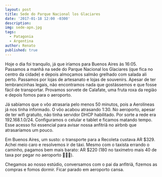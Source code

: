 ```yaml
---
layout: post
title: Sede do Parque Nacional los Glaciares
date: '2017-01-18 12:00 -0300'
description: 
img: sede-apn.jpg
tags:
  - Patagonia
  - Argentina
author: Renato
published: true
---
```


Hoje o dia foi tranquilo, já que iríamos para Buenos Aires às 16:05. Passamos
a manhã na sede do Parque Nacional los Glaciares (que fica no centro da cidade)
e depois almoçamos salmão grelhado com salada ali perto. Passamos por lojas de
artesanato e lojas de souvenirs. Apesar de ter lembrancinhas legais, não
encontramos nada que gostássemos e que fosse fácil de transportar. Provamos
sorvete de Calafate, uma fruta roxa da região e depois fomos para o aeroporto.

Já sabíamos que o vôo atrasaria pelo menos 50 minutos, pois a Aerolíneas já nos
tinha informado. O vôo acabou atrasando 1:30. No aeroporto, apesar de ter wifi
gratuito, não tinha servidor DHCP habilitado. Por sorte a rede era
192.168.1.0/24. Configuramos o  celular e tablet e ficamos matando tempo. Esse
acesso foi essencial para avisar nossa anfitriã no airbnb que atrasaríamos um
pouco.

Em Buenos Aires, um susto: o transporte para a Recoleta custava AR $329. Achei
meio caro e resolvemos ir de táxi. Mesmo com o taxista errando o caminho,
pagamos bem mais barato: AR $220 (180 no taxímetro mais 40 de taxa por pegar no
aeroporto 🤷🏽‍♂️).

Chegamos ao nosso estúdio, conversamos com o pai da anfitriã, fizemos as
compras e fomos dormir. Ficar parado em aeroporto cansa.
